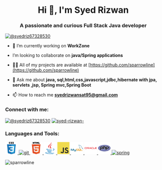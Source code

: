 <h1 align="center">Hi 👋, I'm Syed Rizwan</h1>
<h3 align="center">A passionate and curious Full Stack Java developer </h3>

<p align="left"> <a href="https://twitter.com/syedriz67328530" target="blank"><img src="https://img.shields.io/twitter/follow/syedriz67328530?logo=twitter&style=for-the-badge" alt="@syedriz67328530" /></a> </p>

- 🔭 I’m currently working on **WorkZone**

-   I’m looking to collaborate on **java/Spring applications**

- 👨‍💻 All of my projects are available at [https://github.com/sparrowline](https://github.com/sparrowline)

- 💬 Ask me about **java, sql,html,css,javascript,jdbc,hibernate with jpa, servlets ,jsp, Spring mvc,Spring Boot**

- 📫 How to reach me **syedrizwansat95@gmail.com**

<h3 align="left">Connect with me:</h3>
<p align="left">
<a href="https://twitter.com/@syedriz67328530" target="blank"><img align="center" src="https://raw.githubusercontent.com/rahuldkjain/github-profile-readme-generator/master/src/images/icons/Social/twitter.svg" alt="@syedriz67328530" height="30" width="40" /></a>
<a href="https://linkedin.com/in/syed-rizwan-" target="blank"><img align="center" src="https://raw.githubusercontent.com/rahuldkjain/github-profile-readme-generator/master/src/images/icons/Social/linked-in-alt.svg" alt="syed-rizwan-" height="30" width="40" /></a>
</p>

<h3 align="left">Languages and Tools:</h3>
<p align="left"> <a href="https://www.w3schools.com/css/" target="_blank" rel="noreferrer"> <img src="https://raw.githubusercontent.com/devicons/devicon/master/icons/css3/css3-original-wordmark.svg" alt="css3" width="40" height="40"/> </a> <a href="https://git-scm.com/" target="_blank" rel="noreferrer"> <img src="https://www.vectorlogo.zone/logos/git-scm/git-scm-icon.svg" alt="git" width="40" height="40"/> </a> <a href="https://www.w3.org/html/" target="_blank" rel="noreferrer"> <img src="https://raw.githubusercontent.com/devicons/devicon/master/icons/html5/html5-original-wordmark.svg" alt="html5" width="40" height="40"/> </a> <a href="https://www.java.com" target="_blank" rel="noreferrer"> <img src="https://raw.githubusercontent.com/devicons/devicon/master/icons/java/java-original.svg" alt="java" width="40" height="40"/> </a> <a href="https://developer.mozilla.org/en-US/docs/Web/JavaScript" target="_blank" rel="noreferrer"> <img src="https://raw.githubusercontent.com/devicons/devicon/master/icons/javascript/javascript-original.svg" alt="javascript" width="40" height="40"/> </a> <a href="https://www.mysql.com/" target="_blank" rel="noreferrer"> <img src="https://raw.githubusercontent.com/devicons/devicon/master/icons/mysql/mysql-original-wordmark.svg" alt="mysql" width="40" height="40"/> </a> <a href="https://www.oracle.com/" target="_blank" rel="noreferrer"> <img src="https://raw.githubusercontent.com/devicons/devicon/master/icons/oracle/oracle-original.svg" alt="oracle" width="40" height="40"/> </a> <a href="https://www.php.net" target="_blank" rel="noreferrer"> <img src="https://raw.githubusercontent.com/devicons/devicon/master/icons/php/php-original.svg" alt="php" width="40" height="40"/> </a> <a href="https://spring.io/" target="_blank" rel="noreferrer"> <img src="https://www.vectorlogo.zone/logos/springio/springio-icon.svg" alt="spring" width="40" height="40"/> </a> </p>

<p><img align="center" src="https://github-readme-stats.vercel.app/api/top-langs?username=sparrowline&show_icons=true&locale=en&layout=compact" alt="sparrowline" /></p>
